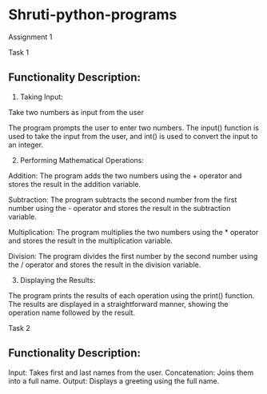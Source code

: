 # Shruti-python-programs

Assignment 1 

Task 1 

Functionality Description:
------------------------------------

1.  Taking Input:

Take two numbers as input from the user

The program prompts the user to enter two numbers. The input() function is used to take the input from the user, and int() is used to convert the input to an integer.

2.   Performing Mathematical Operations:

Addition: 
The program adds the two numbers using the + operator and stores the result in the addition variable.

Subtraction: 
The program subtracts the second number from the first number using the - operator and stores the result in the subtraction variable.

Multiplication: 
The program multiplies the two numbers using the * operator and stores the result in the multiplication variable.

Division: The program divides the first number by the second number using the / operator and stores the result in the division variable.


3.  Displaying the Results:

The program prints the results of each operation using the print() function. The results are displayed in a straightforward manner, showing the operation name followed by the result.





Task 2 

Functionality Description:
------------------------------

Input:  Takes first and last names from the user.
Concatenation:  Joins them into a full name.
Output:  Displays a greeting using the full name.


